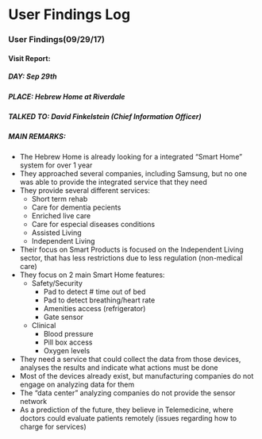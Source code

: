 # User Findings Log

### User Findings(09/29/17)
#### Visit Report:
##### DAY: Sep 29th
##### PLACE: Hebrew Home at Riverdale
##### TALKED TO: David Finkelstein (Chief Information Officer)
##### MAIN REMARKS:
- The Hebrew Home is already looking for a integrated “Smart Home” system for over 1 year
- They approached several companies, including Samsung, but no one was able to provide the integrated service that they need
- They provide several different services:
  - Short term rehab
  - Care for dementia pecients
  - Enriched live care
  - Care for especial diseases conditions
  - Assisted Living
  - Independent Living
- Their focus on Smart Products is focused on the Independent Living sector, that has less restrictions due to less regulation (non-medical care)
- They focus on 2 main Smart Home features:
  - Safety/Security
    - Pad to detect # time out of bed
    - Pad to detect breathing/heart rate
    - Amenities access (refrigerator)
    - Gate sensor
  - Clinical
    - Blood pressure
    - Pill box access
    - Oxygen levels
- They need a service that could collect the data from those devices, analyses the results and indicate what actions must be done
- Most of the devices already exist, but manufacturing companies do not engage on analyzing data for them
- The “data center” analyzing companies do not provide the sensor network
- As a prediction of the future, they believe in Telemedicine, where doctors could evaluate patients remotely (issues regarding how to charge for services)
